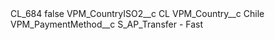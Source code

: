 <?xml version="1.0" encoding="UTF-8"?>
<CustomMetadata xmlns="http://soap.sforce.com/2006/04/metadata" xmlns:xsi="http://www.w3.org/2001/XMLSchema-instance" xmlns:xsd="http://www.w3.org/2001/XMLSchema">
    <label>CL_684</label>
    <protected>false</protected>
    <values>
        <field>VPM_CountryISO2__c</field>
        <value xsi:type="xsd:string">CL</value>
    </values>
    <values>
        <field>VPM_Country__c</field>
        <value xsi:type="xsd:string">Chile</value>
    </values>
    <values>
        <field>VPM_PaymentMethod__c</field>
        <value xsi:type="xsd:string">S_AP_Transfer - Fast</value>
    </values>
</CustomMetadata>
